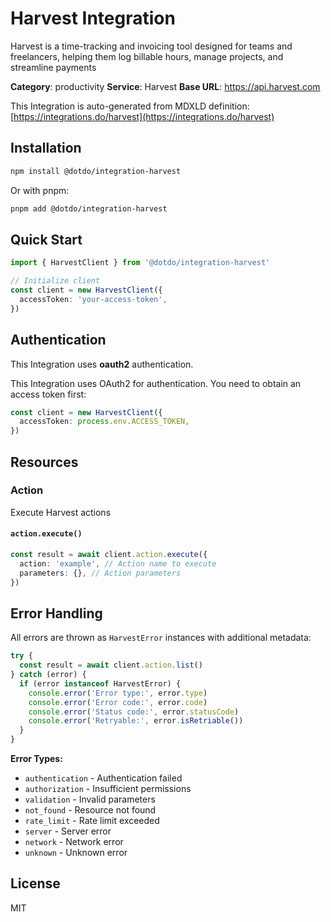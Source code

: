# Harvest Integration

Harvest is a time-tracking and invoicing tool designed for teams and freelancers, helping them log billable hours, manage projects, and streamline payments

**Category**: productivity
**Service**: Harvest
**Base URL**: https://api.harvest.com

This Integration is auto-generated from MDXLD definition: [https://integrations.do/harvest](https://integrations.do/harvest)

## Installation

```bash
npm install @dotdo/integration-harvest
```

Or with pnpm:

```bash
pnpm add @dotdo/integration-harvest
```

## Quick Start

```typescript
import { HarvestClient } from '@dotdo/integration-harvest'

// Initialize client
const client = new HarvestClient({
  accessToken: 'your-access-token',
})
```

## Authentication

This Integration uses **oauth2** authentication.

This Integration uses OAuth2 for authentication. You need to obtain an access token first:

```typescript
const client = new HarvestClient({
  accessToken: process.env.ACCESS_TOKEN,
})
```

## Resources

### Action

Execute Harvest actions

#### `action.execute()`

```typescript
const result = await client.action.execute({
  action: 'example', // Action name to execute
  parameters: {}, // Action parameters
})
```

## Error Handling

All errors are thrown as `HarvestError` instances with additional metadata:

```typescript
try {
  const result = await client.action.list()
} catch (error) {
  if (error instanceof HarvestError) {
    console.error('Error type:', error.type)
    console.error('Error code:', error.code)
    console.error('Status code:', error.statusCode)
    console.error('Retryable:', error.isRetriable())
  }
}
```

**Error Types:**

- `authentication` - Authentication failed
- `authorization` - Insufficient permissions
- `validation` - Invalid parameters
- `not_found` - Resource not found
- `rate_limit` - Rate limit exceeded
- `server` - Server error
- `network` - Network error
- `unknown` - Unknown error

## License

MIT
